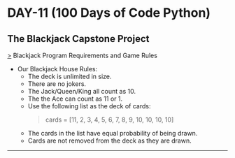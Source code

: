 # DAY-11 (100 Days of Code Python)

## The Blackjack Capstone Project

[>](https://github.com/Aniruddh-482/Python/blob/main/011/The%20Blackjack%20Project/Blackjack.py) Blackjack Program Requirements and Game Rules <br>

* Our Blackjack House Rules: 
  * The deck is unlimited in size. 
  * There are no jokers. 
  * The Jack/Queen/King all count as 10.
  * The the Ace can count as 11 or 1.
  * Use the following list as the deck of cards:
    > cards = [11, 2, 3, 4, 5, 6, 7, 8, 9, 10, 10, 10, 10]
  * The cards in the list have equal probability of being drawn.
  * Cards are not removed from the deck as they are drawn.
<hr>

